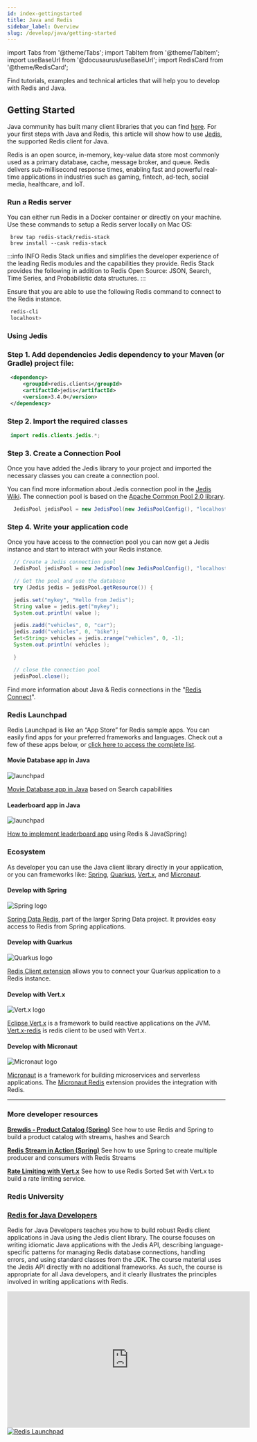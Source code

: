 ```yaml
---
id: index-gettingstarted
title: Java and Redis
sidebar_label: Overview
slug: /develop/java/getting-started
---
```


import Tabs from '@theme/Tabs';
import TabItem from '@theme/TabItem';
import useBaseUrl from '@docusaurus/useBaseUrl';
import RedisCard from '@theme/RedisCard';

Find tutorials, examples and technical articles that will help you to develop with Redis and Java.

## Getting Started

Java community has built many client libraries that you can find [here](https://redis.io/clients#java). For your first steps with Java and Redis, this article will show how to use [Jedis](https://github.com/redis/jedis), the supported Redis client for Java.

Redis is an open source, in-memory, key-value data store most commonly used as a primary database, cache, message broker, and queue. Redis delivers sub-millisecond response times, enabling fast and powerful real-time applications in industries such as gaming, fintech, ad-tech, social media, healthcare, and IoT.

### Run a Redis server

You can either run Redis in a Docker container or directly on your machine.
Use these commands to setup a Redis server locally on Mac OS:

```
 brew tap redis-stack/redis-stack
 brew install --cask redis-stack
```

:::info INFO
Redis Stack unifies and simplifies the developer experience of the leading Redis modules and the capabilities they provide. Redis Stack provides the following in addition to Redis Open Source: JSON, Search, Time Series, and Probabilistic data structures.
:::

Ensure that you are able to use the following Redis command to connect to the Redis instance.

```bash
 redis-cli
 localhost>
```

### Using Jedis

### Step 1. Add dependencies Jedis dependency to your Maven (or Gradle) project file:

```xml
 <dependency>
     <groupId>redis.clients</groupId>
     <artifactId>jedis</artifactId>
     <version>3.4.0</version>
 </dependency>
```

### Step 2. Import the required classes

```java
 import redis.clients.jedis.*;
```

### Step 3. Create a Connection Pool

Once you have added the Jedis library to your project and imported the necessary classes you can create a connection pool.

You can find more information about Jedis connection pool in the [Jedis Wiki](https://github.com/redis/jedis/wiki/Getting-started#basic-usage-example). The connection pool is based on the [Apache Common Pool 2.0 library](http://commons.apache.org/proper/commons-pool/apidocs/org/apache/commons/pool2/impl/GenericObjectPoolConfig.html).

```java
  JedisPool jedisPool = new JedisPool(new JedisPoolConfig(), "localhost", 6379);
```

### Step 4. Write your application code

Once you have access to the connection pool you can now get a Jedis instance and start to interact with your Redis instance.

```java
  // Create a Jedis connection pool
  JedisPool jedisPool = new JedisPool(new JedisPoolConfig(), "localhost", 6379);

  // Get the pool and use the database
  try (Jedis jedis = jedisPool.getResource()) {

  jedis.set("mykey", "Hello from Jedis");
  String value = jedis.get("mykey");
  System.out.println( value );

  jedis.zadd("vehicles", 0, "car");
  jedis.zadd("vehicles", 0, "bike");
  Set<String> vehicles = jedis.zrange("vehicles", 0, -1);
  System.out.println( vehicles );

  }

  // close the connection pool
  jedisPool.close();
```

Find more information about Java & Redis connections in the "[Redis Connect](https://github.com/redis-developer/redis-connect/tree/master/java/jedis)".

### Redis Launchpad

Redis Launchpad is like an “App Store” for Redis sample apps. You can easily find apps for your preferred frameworks and languages.
Check out a few of these apps below, or [click here to access the complete list](https://launchpad.redis.com).

<div class="row text--center">

<div class="col ">
<div className="ri-container">

#### Movie Database app in Java

![launchpad](images/moviedatabasejava.png)

[Movie Database app in Java](http://launchpad.redis.com/?id=project%3Ademo-movie-app-redisearch-java) based on Search capabilities

</div>
</div>

<div class="col">
<div className="ri-container">

#### Leaderboard app in Java

![launchpad](images/basicleaderboardjava.png)

[How to implement leaderboard app](http://launchpad.redis.com/?id=project%3Abasic-redis-leaderboard-demo-java) using Redis & Java(Spring)

</div>
</div>
</div>

### Ecosystem

As developer you can use the Java client library directly in your application, or you can frameworks like: [Spring](https://spring.io/), [Quarkus](https://quarkus.io/), [Vert.x](https://vertx.io/), and [Micronaut](https://micronaut.io/).

<div class="row text--center">

<div class="col ">
<div className="ri-container">

#### Develop with Spring

![Spring logo](/img/logos/spring.png)

[Spring Data Redis](https://spring.io/projects/spring-data-redis), part of the larger Spring Data project. It provides easy access to Redis from Spring applications.

</div>
</div>

<div class="col">
<div className="ri-container">

#### Develop with Quarkus

![Quarkus logo](/img/logos/quarkus.png)

[Redis Client extension](https://quarkus.io/guides/redis) allows you to connect your Quarkus application to a Redis instance.

</div>
</div>
</div>

<div class="row text--center">

<div class="col">
<div className="ri-container">

#### Develop with Vert.x

![Vert.x logo](/img/logos/vertx.png)

[Eclipse Vert.x](https://vertx.io/introduction-to-vertx-and-reactive/) is a framework to build reactive applications on the JVM. [Vert.x-redis](https://vertx.io/docs/vertx-redis-client/java/) is redis client to be used with Vert.x.

</div>
</div>

<div class="col">
<div className="ri-container">

#### Develop with Micronaut

![Micronaut logo](/img/logos/micronaut.svg)

[Micronaut](https://micronaut.io/) is a framework for building microservices and serverless applications. The [Micronaut Redis](https://micronaut-projects.github.io/micronaut-redis/snapshot/guide/) extension provides the integration with Redis.

</div>
</div>

</div>

---

### More developer resources

**[Brewdis - Product Catalog (Spring)](https://github.com/redis-developer/brewdis)**
See how to use Redis and Spring to build a product catalog with streams, hashes and Search

**[Redis Stream in Action (Spring)](https://github.com/redis-developer/redis-streams-in-action)**
See how to use Spring to create multiple producer and consumers with Redis Streams

**[Rate Limiting with Vert.x](https://github.com/redis-developer/vertx-rate-limiting-redis)**
See how to use Redis Sorted Set with Vert.x to build a rate limiting service.

### Redis University

### [Redis for Java Developers](https://university.redis.com/courses/ru102j/)

Redis for Java Developers teaches you how to build robust Redis client applications in Java using the Jedis client library. The course focuses on writing idiomatic Java applications with the Jedis API, describing language-specific patterns for managing Redis database connections, handling errors, and using standard classes from the JDK. The course material uses the Jedis API directly with no additional frameworks. As such, the course is appropriate for all Java developers, and it clearly illustrates the principles involved in writing applications with Redis.

<div class="text--center">
<iframe width="560" height="315" src="https://www.youtube.com/embed/CmQMdJefTjc" frameborder="0" allow="accelerometer; autoplay; clipboard-write; encrypted-media; gyroscope; picture-in-picture" allowfullscreen></iframe>
</div>


<div>
<a href="https://launchpad.redis.com" target="_blank" rel="noopener" className="link"> <img src="/img/launchpad.png"  className="thumb" loading="lazy" alt="Redis Launchpad" /></a>
</div>
